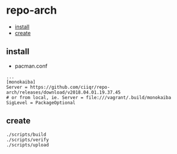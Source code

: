 # repo-arch

* [install](#install)
* [create](#create)

## install

* pacman.conf

```
...
[monokaiba]
Server = https://github.com/ciiqr/repo-arch/releases/download/v2018.04.01.19.37.45
# or from local, ie. Server = file:///vagrant/.build/monokaiba
SigLevel = PackageOptional
```

## create

```
./scripts/build
./scripts/verify
./scripts/upload
```
